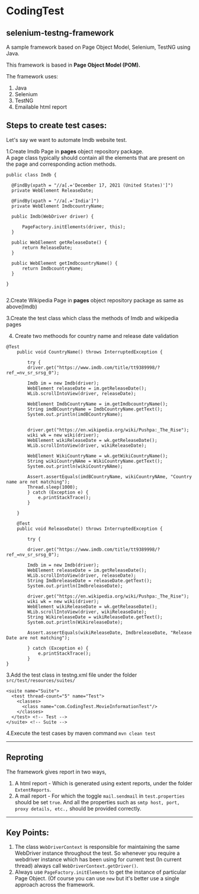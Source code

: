 # CodingTest

selenium-testng-framework
---

A sample framework based on Page Object Model, Selenium, TestNG using Java.

This framework is based in **Page Object Model (POM).**

The framework uses:

1. Java
2. Selenium
3. TestNG
4. Emailable html report

Steps to create test cases:
----
Let's say we want to automate Imdb website test.  

1.Create Imdb Page in **pages**  object repository package.  
  A page class typically should contain all the elements that are present on the page and corresponding action methods.
  
  ```
  public class Imdb {

	@FindBy(xpath = "//a[.='December 17, 2021 (United States)']")
	private WebElement ReleaseDate;

	@FindBy(xpath = "//a[.='India']")
	private WebElement ImdbcountryName;

	public Imdb(WebDriver driver) {

		PageFactory.initElements(driver, this);
	}

	public WebElement getReleaseDate() {
		return ReleaseDate;
	}

	public WebElement getImdbcountryName() {
		return ImdbcountryName;
	}

}


```
2.Create Wikipedia Page in **pages**  object repository package as same as above(Imdb)

3.Create the test class which class the methods of Imdb and wikipedia pages

4. Create two methoods for country name and release date validation

```
@Test
	public void CountryName() throws InterruptedException {

		try {
		driver.get("https://www.imdb.com/title/tt9389998/?ref_=nv_sr_srsg_0");

		Imdb im = new Imdb(driver);
		WebElement releaseDate = im.getReleaseDate();
		WLib.scrollIntoView(driver, releaseDate);

		WebElement ImdbCountryName = im.getImdbcountryName();
		String imdBCountryName = ImdbCountryName.getText();
		System.out.println(imdBCountryName);
		

		driver.get("https://en.wikipedia.org/wiki/Pushpa:_The_Rise");
		wiki wk = new wiki(driver);
		WebElement wikiReleaseDate = wk.getReleaseDate();
		WLib.scrollIntoView(driver, wikiReleaseDate);

		WebElement WikiCountryName = wk.getWikiCountryName();
		String wikiCountryNAme = WikiCountryName.getText();
		System.out.println(wikiCountryNAme);
		
		Assert.assertEquals(imdBCountryName, wikiCountryNAme, "Country name are not matching");
		Thread.sleep(1000);
		} catch (Exception e) {
			e.printStackTrace();
		}
		
	}
	
	@Test
	public void ReleaseDate() throws InterruptedException {
		
		try {
			
		driver.get("https://www.imdb.com/title/tt9389998/?ref_=nv_sr_srsg_0");

		Imdb im = new Imdb(driver);
		WebElement releaseDate = im.getReleaseDate();
		WLib.scrollIntoView(driver, releaseDate);
		String ImdbreleaseDate = releaseDate.getText();
		System.out.println(ImdbreleaseDate);

		driver.get("https://en.wikipedia.org/wiki/Pushpa:_The_Rise");
		wiki wk = new wiki(driver);
		WebElement wikiReleaseDate = wk.getReleaseDate();
		WLib.scrollIntoView(driver, wikiReleaseDate);
		String WikireleaseDate = wikiReleaseDate.getText();
		System.out.println(WikireleaseDate);

		Assert.assertEquals(wikiReleaseDate, ImdbreleaseDate, "Release Date are not matching");
		
		} catch (Exception e) {
			e.printStackTrace();
		}
}
```
3.Add the test class in testng.xml file under the folder `src/test/resources/suites/`

```
<suite name="Suite">
  <test thread-count="5" name="Test">
    <classes>
      <class name="com.CodingTest.MovieInformationTest"/>
    </classes>
  </test> <!-- Test -->
</suite> <!-- Suite -->
```
4.Execute the test cases by maven command `mvn clean test`

---

Reproting
---
The framework gives report in two ways,

1. A html report - Which is generated using extent reports, under the folder `ExtentReports`.
2. A mail report - For which the toggle `mail.sendmail` in `test.properties` should be set `true`. And all the properties such as `smtp host, port, proxy details, etc.,` should be provided correctly.

---

Key Points:
---

1. The class `WebDriverContext` is responsible for maintaining the same WebDriver instance throughout the test. So whenever you require a webdriver instance which has been using for current test (In current thread) always call `WebDriverContext.getDriver()`.
2. Always use `PageFactory.initElements` to get the instance of particular Page Object. (Of course you can use `new` but it's better use a single approach across the framework.
